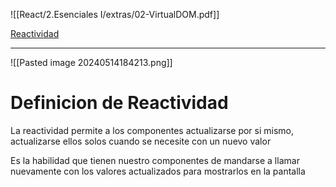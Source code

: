 ![[React/2.Esenciales I/extras/02-VirtualDOM.pdf]]

[Reactividad](https://jonmircha.com/reactividad-javascript)


---
![[Pasted image 20240514184213.png]]

# Definicion de Reactividad
La reactividad permite a los componentes actualizarse por si mismo, actualizarse ellos solos cuando se necesite con un nuevo valor 

Es la habilidad que tienen nuestro componentes de mandarse a llamar nuevamente con los valores actualizados para mostrarlos en la pantalla 